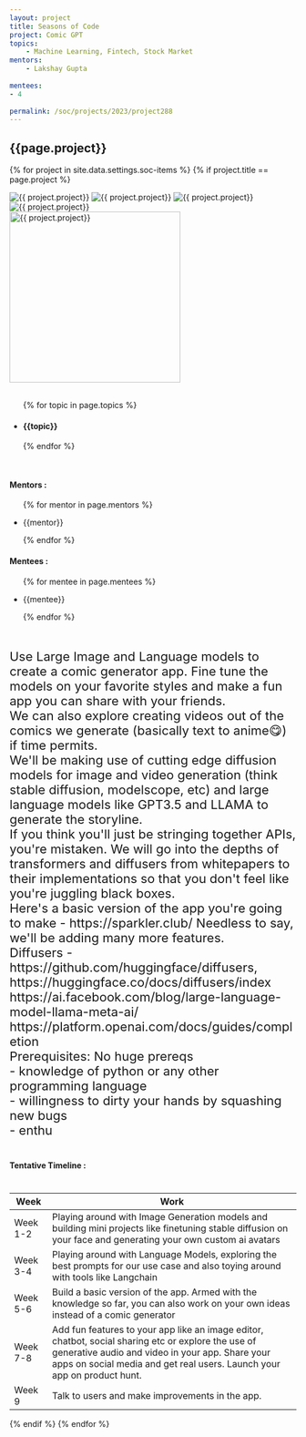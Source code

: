 ```yaml
---
layout: project
title: Seasons of Code
project: Comic GPT
topics:
    - Machine Learning, Fintech, Stock Market
mentors:
    - Lakshay Gupta
    
mentees:
- 4
    
permalink: /soc/projects/2023/project288
---
```


<h2 class="display1 m-3 p-3 text-center project-title">{{page.project}}</h2>

{% for project in site.data.settings.soc-items %}
{% if project.title == page.project %}

<div class ="img-soc d-block"> 
    <img src="{{ site.baseurl }}/{{ project.image }}" alt="{{ project.project}}" class="image-1">
    <img src="{{ site.baseurl }}/{{ project.image }}" alt="{{ project.project}}" class="image-2">
    <img src="{{ site.baseurl }}/{{ project.image }}" alt="{{ project.project}}" class="image-3">
    <img src="{{ site.baseurl }}/{{ project.image }}" alt="{{ project.project}}" class="image-4">
</div>
<div class = "mobile-img-soc">
  <img src="{{ site.baseurl }}/{{ project.image }}"  width = "300" height="300" alt="{{ project.project}}" class="border rounded">
  </div>
<div >
    <br>
    <ul>
        {% for topic in page.topics %}
        <li><h4 class="text-primary text-center topics">{{topic}}</h4></li>
        {% endfor %}
    </ul>
    <br>
    <h4 class="display3  ">Mentors :</h4> 
    <ul>
        {% for mentor in page.mentors %}
        <li><p class="lead">{{mentor}}</p></li>
        {% endfor %}
    </ul>
    <h4 class="display3  ">Mentees :</h4> 
    <ul>
        {% for mentee in page.mentees %}
        <li><p class="lead">{{mentee}}</p></li>
        {% endfor %}
    </ul>
</div>
<div class = "project-desc">
    <p class="display3" style = "font-size:22px;" >
        <br>
        Use Large Image and Language models to create a comic generator app. Fine tune the models on your favorite styles and make a fun app you can share with your friends. 
<br>
We can also explore creating videos out of the comics we generate (basically text to anime😋) if time permits. 
<br>
We'll be making use of cutting edge diffusion models for image and video generation (think stable diffusion, modelscope, etc) and large language models like GPT3.5 and LLAMA to generate the storyline. 
<br>
If you think you'll just be stringing together APIs, you're mistaken. We will go into the depths of transformers and diffusers from whitepapers to their implementations so that you don't feel like you're juggling black boxes. 
<br>
Here's a basic version of the app you're going to make - https://sparkler.club/
Needless to say, we'll be adding many more features. 
<br>
Diffusers - https://github.com/huggingface/diffusers, https://huggingface.co/docs/diffusers/index
<br>
https://ai.facebook.com/blog/large-language-model-llama-meta-ai/
<br>
https://platform.openai.com/docs/guides/completion
        <br>
Prerequisites:
No huge prereqs
<br>
- knowledge of python or any other programming language
<br>
- willingness to dirty your hands by squashing new bugs
<br>
- enthu
        <br>
    </p>
</div>
<div class = "d-flex flex-wrap">
<div>
    <h4 class="display3" style="margin:40px 0px 40px 0px;">Tentative Timeline :</h4>
    <table class="table table-striped w-100">
    <thead>
        <tr>
        <th>Week</th>
        <th>Work</th>
        </tr>
    </thead>
    <tbody>
    <tr>
      <td  >Week 1-2</td>
      <td>Playing around with Image Generation models and building mini projects like finetuning stable diffusion on your face and generating your own custom ai avatars
</td>
    </tr>
    <tr>
      <td>Week 3-4</td>
      <td>Playing around with Language Models, exploring the best prompts for our use case and also toying around with tools like Langchain
</td>
    </tr>
    <tr>
      <td>Week 5-6</td>
      <td>Build a basic version of the app. Armed with the knowledge so far, you can also work on your own ideas instead of a comic generator</td>
    </tr>
    <tr>
      <td>Week 7-8</td>
      <td> Add fun features to your app like an image editor, chatbot, social sharing etc or explore the use of generative audio and video in your app. 
Share your apps on social media and get real users. Launch your app on product hunt.  </td>
    </tr>
    <tr>
      <td>Week 9</td>
      <td>Talk to users and make improvements in the app. </td>
    </tr>
    </tbody>
    </table>
</div>
</div>
{% endif %}
{% endfor %}
 